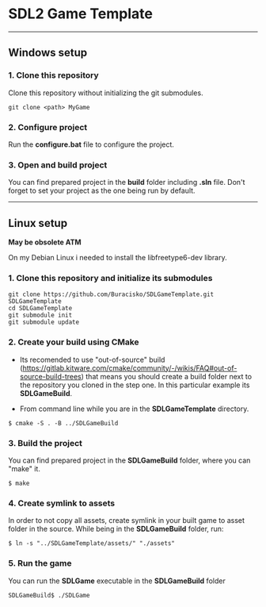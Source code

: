 # SDL2 Game Template
---
## Windows setup
### 1. Clone this repository
Clone this repository without initializing the git submodules.
~~~
git clone <path> MyGame
~~~

### 2. Configure project
Run the **configure.bat** file to configure the project.

### 3. Open and build project
You can find prepared project in the **build** folder including **.sln** file.
Don't forget to set your project as the one being run by default.

---
## Linux setup
**May be obsolete ATM**

On my Debian Linux i needed to install the libfreetype6-dev library.

### 1. Clone this repository and initialize its submodules
~~~
git clone https://github.com/Buracisko/SDLGameTemplate.git SDLGameTemplate
cd SDLGameTemplate
git submodule init
git submodule update
~~~
### 2. Create your build using CMake
- Its recomended to use "out-of-source" build (https://gitlab.kitware.com/cmake/community/-/wikis/FAQ#out-of-source-build-trees) that means you should create a build folder next to the repository you cloned in the step one.
In this particular example its **SDLGameBuild**.

- From command line while you are in the **SDLGameTemplate** directory.
~~~
$ cmake -S . -B ../SDLGameBuild
~~~

### 3. Build the project
You can find prepared project in the **SDLGameBuild** folder, where you can "make" it.
~~~
$ make
~~~

### 4. Create symlink to assets
In order to not copy all assets, create symlink in your built game to asset folder in the source.
While being in the **SDLGameBuild** folder, run:
~~~
$ ln -s "../SDLGameTemplate/assets/" "./assets"
~~~

### 5. Run the game
You can run the **SDLGame** executable in the **SDLGameBuild** folder
~~~
SDLGameBuild$ ./SDLGame
~~~
